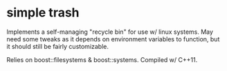 simple trash
============

Implements a self-managing "recycle bin" for use w/ linux systems. May need some tweaks as it depends on environment variables to function, but it should still be fairly customizable.

Relies on boost::filesystems & boost::systems. Compiled w/ C++11.
